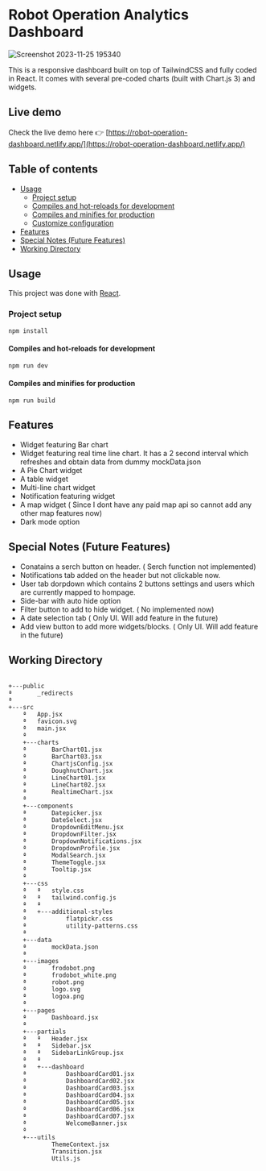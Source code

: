 # Robot Operation Analytics Dashboard

![Screenshot 2023-11-25 195340](https://github.com/shaikh1994/Robot-Operation-Dashboard/assets/43321233/27037f3b-2a98-4e7f-b671-36395b1c12b5)

This is a responsive dashboard built on top of TailwindCSS and fully coded in React. It comes with several pre-coded charts (built with Chart.js 3) and widgets.

## Live demo

Check the live demo here 👉️ [https://robot-operation-dashboard.netlify.app/](https://robot-operation-dashboard.netlify.app/)

## Table of contents

- [Usage](#usage)
  - [Project setup](#project-setup)
  - [Compiles and hot-reloads for development](#compiles-and-hot-reloads-for-development)
  - [Compiles and minifies for production](#compiles-and-minifies-for-production)
  - [Customize configuration](#customize-configuration)
- [Features](#Features)
- [Special Notes (Future Features)](#Special-Notes)
- [Working Directory](#Working-Directory)

## Usage

This project was done with [React](https://react.dev/).

### Project setup

```
npm install
```

#### Compiles and hot-reloads for development

```
npm run dev
```

#### Compiles and minifies for production

```
npm run build
```

## Features

- Widget featuring Bar chart
- Widget featuring real time line chart. It has a 2 second interval which refreshes and obtain data from dummy mockData.json
- A Pie Chart widget
- A table widget
- Multi-line chart widget
- Notification featuring widget
- A map widget ( Since I dont have any paid map api so cannot add any other map features now)
- Dark mode option

## Special Notes (Future Features)

- Conatains a serch button on header. ( Serch function not implemented)
- Notifications tab added on the header but not clickable now.
- User tab dorpdown which contains 2 buttons settings and users which are currently mapped to hompage.
- Side-bar with auto hide option
- Filter button to add to hide widget. ( No implemented now)
- A date selection tab ( Only UI. Will add feature in the future)
- Add view button to add more widgets/blocks. ( Only UI. Will add feature in the future)

## Working Directory

```

+---public
ª       _redirects
ª
+---src
    ª   App.jsx
    ª   favicon.svg
    ª   main.jsx
    ª
    +---charts
    ª       BarChart01.jsx
    ª       BarChart03.jsx
    ª       ChartjsConfig.jsx
    ª       DoughnutChart.jsx
    ª       LineChart01.jsx
    ª       LineChart02.jsx
    ª       RealtimeChart.jsx
    ª
    +---components
    ª       Datepicker.jsx
    ª       DateSelect.jsx
    ª       DropdownEditMenu.jsx
    ª       DropdownFilter.jsx
    ª       DropdownNotifications.jsx
    ª       DropdownProfile.jsx
    ª       ModalSearch.jsx
    ª       ThemeToggle.jsx
    ª       Tooltip.jsx
    ª
    +---css
    ª   ª   style.css
    ª   ª   tailwind.config.js
    ª   ª
    ª   +---additional-styles
    ª           flatpickr.css
    ª           utility-patterns.css
    ª
    +---data
    ª       mockData.json
    ª
    +---images
    ª       frodobot.png
    ª       frodobot_white.png
    ª       robot.png
    ª       logo.svg
    ª       logoa.png
    ª
    +---pages
    ª       Dashboard.jsx
    ª
    +---partials
    ª   ª   Header.jsx
    ª   ª   Sidebar.jsx
    ª   ª   SidebarLinkGroup.jsx
    ª   ª
    ª   +---dashboard
    ª           DashboardCard01.jsx
    ª           DashboardCard02.jsx
    ª           DashboardCard03.jsx
    ª           DashboardCard04.jsx
    ª           DashboardCard05.jsx
    ª           DashboardCard06.jsx
    ª           DashboardCard07.jsx
    ª           WelcomeBanner.jsx
    ª
    +---utils
            ThemeContext.jsx
            Transition.jsx
            Utils.js
```
